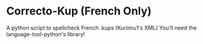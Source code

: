 # Correcto-Kup (French Only)
A python script to spellcheck French .kups (Kuriimu1's XML) You'll need the language-tool-python's library!
